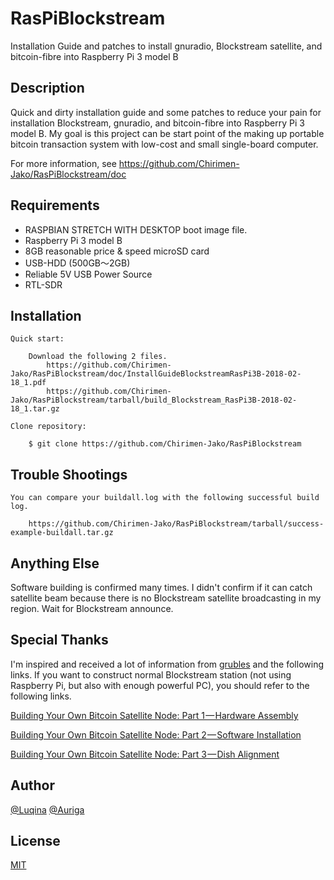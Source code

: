 # RasPiBlockstream

Installation Guide and patches to install gnuradio, Blockstream satellite, and bitcoin-fibre into Raspberry Pi 3 model B

## Description

Quick and dirty installation guide and some patches to reduce your pain for installation Blockstream, gnuradio, and bitcoin-fibre into Raspberry Pi 3 model B. My goal is this project can be start point of the making up portable bitcoin transaction system with low-cost and small single-board computer.

For more information, see https://github.com/Chirimen-Jako/RasPiBlockstream/doc

## Requirements

- RASPBIAN STRETCH WITH DESKTOP boot image file.
- Raspberry Pi 3 model B
- 8GB reasonable price & speed microSD card
- USB-HDD (500GB～2GB)
- Reliable 5V USB Power Source
- RTL-SDR

## Installation

    Quick start:

        Download the following 2 files.
            https://github.com/Chirimen-Jako/RasPiBlockstream/doc/InstallGuideBlockstreamRasPi3B-2018-02-18_1.pdf
            https://github.com/Chirimen-Jako/RasPiBlockstream/tarball/build_Blockstream_RasPi3B-2018-02-18_1.tar.gz

    Clone repository:

        $ git clone https://github.com/Chirimen-Jako/RasPiBlockstream

## Trouble Shootings

    You can compare your buildall.log with the following successful build log.

        https://github.com/Chirimen-Jako/RasPiBlockstream/tarball/success-example-buildall.tar.gz

## Anything Else

Software building is confirmed many times.
I didn't confirm if it can catch satellite beam because there is no Blockstream satellite broadcasting in my region.
Wait for Blockstream announce.

## Special Thanks

I'm inspired and received a lot of information from [grubles](https://twitter.com/notgrubles) and the following links.
    If you want to construct normal Blockstream station (not using Raspberry Pi, but also with enough powerful PC), you should refer to the following links.

  [Building Your Own Bitcoin Satellite Node: Part 1 — Hardware Assembly](https://hackernoon.com/building-your-own-bitcoin-satellite-node-6061d3c93e7) 

  [Building Your Own Bitcoin Satellite Node: Part 2 — Software Installation](https://medium.com/@notgrubles/building-your-own-bitcoin-satellite-node-part-2-software-installation-a94a0b85d089) 

  [Building Your Own Bitcoin Satellite Node: Part 3 — Dish Alignment](https://hackernoon.com/building-your-own-bitcoin-satellite-node-part-3-dish-alignment-1306b4c21326) 


## Author

[@Luqina](https://twitter.com/Luqina) 
[@Auriga](https://twitter.com/aurigajp) 

## License

[MIT](http://b4b4r07.mit-license.org)
